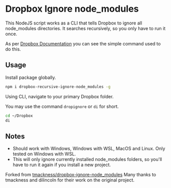 # Dropbox Ignore node_modules

This NodeJS script works as a CLI that tells Dropbox to ignore all node_modules directories. It searches recursively, so you only have to run it once.

As per [Dropbox Documentation](https://help.dropbox.com/en-us/files-folders/restore-delete/ignored-files) you can see the simple command used to do this.

## Usage

Install package globally.

```bash
npm i dropbox-recursive-ignore-node_modules -g
```

Using CLI, navigate to your primary Dropbox folder.

You may use the command `dropignore` or `di` for short.

```bash
cd ~/Dropbox
di
```

## Notes

- Should work with Windows, Windows with WSL, MacOS and Linux. Only tested on Windows with WSL.
- This will only ignore currently installed node_modules folders, so you'll have to run it again if you install a new project.

Forked from [tmackness/dropbox-ignore-node_modules](https://github.com/tmackness/dropbox-ignore-node_modules)
Many thanks to tmackness and dilincoln for their work on the original project.
